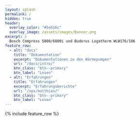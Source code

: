 ```yaml
---
layout: splash
permalink: /
hidden: true
header:
  overlay_color: "#5e616c"
  overlay_image: /assets/images/Banner.png
excerpt: >
  Bosch Compress 5800/6800i und Buderus Logatherm WLW176/186
feature_row:
  - alt: "docs"
    title: "Dokumentation"
    excerpt: "Dokumentationen zu den Wärmepumpen"
    url: "/docs/intro/"
    btn_class: "btn--primary"
    btn_label: "Lesen"
  - alt: "Erfahrungen"
    title: "Erfahrungen"
    excerpt: "Erfahrungsberichte"
    url: "/xps/matthias/"
    btn_class: "btn--primary"
    btn_label: "Lesen"
---
```


{% include feature_row %}
